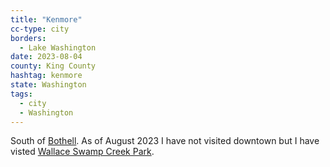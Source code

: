 ```yaml
---
title: "Kenmore"
cc-type: city
borders:
  - Lake Washington
date: 2023-08-04
county: King County
hashtag: kenmore
state: Washington
tags:
  - city
  - Washington
---
```

South of [Bothell](/bothell/). As of August 2023 I have not visited downtown but I have visted [Wallace Swamp Creek Park](/wallace-swamp-creek-park/).